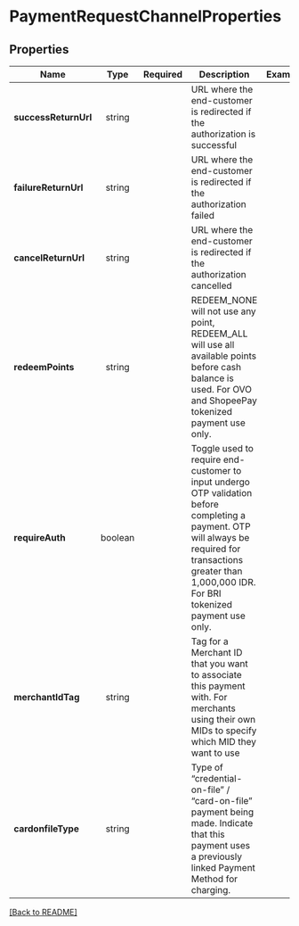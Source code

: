 # PaymentRequestChannelProperties



## Properties

| Name | Type | Required | Description | Examples |
|------------|:-------------:|:-------------:|-------------|:-------------:|
| **successReturnUrl** |string |  | URL where the end-customer is redirected if the authorization is successful | | |
| **failureReturnUrl** |string |  | URL where the end-customer is redirected if the authorization failed | | |
| **cancelReturnUrl** |string |  | URL where the end-customer is redirected if the authorization cancelled | | |
| **redeemPoints** |string |  | REDEEM_NONE will not use any point, REDEEM_ALL will use all available points before cash balance is used. For OVO and ShopeePay tokenized payment use only. | | |
| **requireAuth** |boolean |  | Toggle used to require end-customer to input undergo OTP validation before completing a payment. OTP will always be required for transactions greater than 1,000,000 IDR. For BRI tokenized payment use only. | | |
| **merchantIdTag** |string |  | Tag for a Merchant ID that you want to associate this payment with. For merchants using their own MIDs to specify which MID they want to use  | | |
| **cardonfileType** |string |  | Type of “credential-on-file” / “card-on-file” payment being made. Indicate that this payment uses a previously linked Payment Method for charging. | | |



[[Back to README]](../../README.md)
